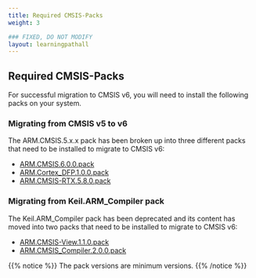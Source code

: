 ```yaml
---
title: Required CMSIS-Packs
weight: 3

### FIXED, DO NOT MODIFY
layout: learningpathall
---
```


## Required CMSIS-Packs

For successful migration to CMSIS v6, you will need to install the following packs on your system.

### Migrating from CMSIS v5 to v6

The ARM.CMSIS.5.x.x pack has been broken up into three different packs that need to be installed to migrate to CMSIS v6:

- [ARM.CMSIS.6.0.0.pack](https://www.keil.com/pack/ARM.CMSIS.6.0.0.pack)
- [ARM.Cortex_DFP.1.0.0.pack](https://www.keil.com/pack/ARM.Cortex_DFP.1.0.0.pack)
- [ARM.CMSIS-RTX.5.8.0.pack](https://www.keil.com/pack/ARM.CMSIS-RTX.5.8.0.pack)

### Migrating from Keil.ARM_Compiler pack

The Keil.ARM_Compiler pack has been deprecated and its content has moved into two packs that need to be installed to migrate to CMSIS v6:

- [ARM.CMSIS-View.1.1.0.pack](https://www.keil.com/pack/ARM.CMSIS-View.1.1.0.pack)
- [ARM.CMSIS_Compiler.2.0.0.pack](https://www.keil.com/pack/ARM.CMSIS_Compiler.2.0.0.pack)

{{% notice %}}
The pack versions are minimum versions.
{{% /notice %}}
